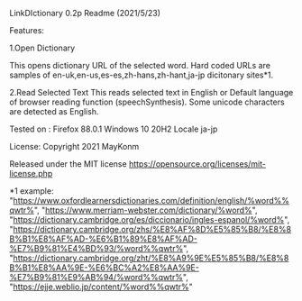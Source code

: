 LinkDIctionary 0.2p Readme  (2021/5/23)

Features:

1.Open Dictionary

 This opens dictionary URL of the selected word.
 Hard coded URLs are samples of en-uk,en-us,es-es,zh-hans,zh-hant,ja-jp dicitonary sites*1.

2.Read Selected Text
  This reads selected text in English or Default language of browser reading function (speechSynthesis).
  Some unicode characters are detected as English.


Tested on :
 Firefox 88.0.1
 Windows 10 20H2
 Locale ja-jp


License:
Copyright 2021 MayKonm

Released under the MIT license
https://opensource.org/licenses/mit-license.php




*1 example:
  "https://www.oxfordlearnersdictionaries.com/definition/english/%word%%qwtr%",
  "https://www.merriam-webster.com/dictionary/%word%",
  "https://dictionary.cambridge.org/es/diccionario/ingles-espanol/%word%",
  "https://dictionary.cambridge.org/zhs/%E8%AF%8D%E5%85%B8/%E8%8B%B1%E8%AF%AD-%E6%B1%89%E8%AF%AD-%E7%B9%81%E4%BD%93/%word%%qwtr%",
  "https://dictionary.cambridge.org/zht/%E8%A9%9E%E5%85%B8/%E8%8B%B1%E8%AA%9E-%E6%BC%A2%E8%AA%9E-%E7%B9%81%E9%AB%94/%word%%qwtr%",
  "https://ejje.weblio.jp/content/%word%%qwtr%"
